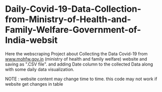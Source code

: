 # Daily-Covid-19-Data-Collection-from-Ministry-of-Health-and-Family-Welfare-Government-of-India-websit

Here the webscraping Project about Collecting the Data Covid-19 from www.mohfw.gov.in 
(ministry of health and family welfare) website and saving as ".CSV file". and adding 
Date column to the collected Data along with some daily data visualization.


NOTE : website content may change time to time. this code may not work if website get changes in table
